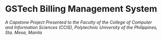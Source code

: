 # GSTech Billing Management System

*A Capstone Project Presented to the
Faculty of the College of Computer and Information Sciences (CCIS),
Polytechnic University of the Philippines, Sta. Mesa, Manila*


